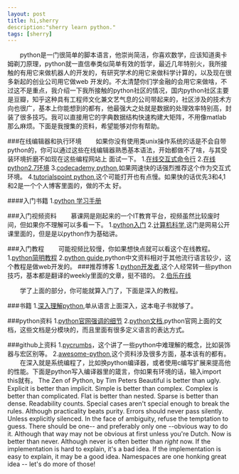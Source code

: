 ```yaml
---
layout: post
title: hi,sherry
description:"sherry learn python."
tags: [sherry]
---
```


&emsp;&emsp;python是一门很简单的脚本语言，他崇尚简洁，你喜欢数学，应该知道奥卡姆剃刀原理，python就一直信奉类似简单有效的哲学，最近几年特别火，我所接触的有用它来做机器人的开发的，有研究学术的用它来做科学计算的，以及现在很多新起的创业公司用它做web
开发的。不太清楚你们学金融的会用它来做啥，不过这不是重点，我介绍一下我所接触的python社区的情况，国内python社区主要是豆瓣，知乎这种具有工程师文化兼文艺气息的公司带起来的，社区涉及的技术方向也很广，基本上你能想到的都有，他最强大之处就是数据的处理效率特别高，封装了很多技巧。我可以直接用它的字典数据结构快速构建大矩阵，不用像matlab那么麻烦。下面是我搜集的资料，希望能够对你有帮助。

###在线编辑器和执行环境
&emsp;&emsp;如果你没有使用类unix操作系统的话是不会自带python的，你可以通过这些在线编辑器熟悉基本语法，开始都做不了啥，与其受装环境折磨不如现在这些编程网站上
面试一下。
    1.[在线交互式命令行](http://www.pythontip.com/coding/skulpt-interactive/)
    2.[在线python2.7环境](http://www.pythontip.com/coding/run)
    3.[codecademy python](http://www.codecademy.com/en/tracks/python),如果网速快的话强烈推荐这个作为交互式环境。
    4.[tutorialspoint python](http://www.tutorialspoint.com/execute_python_online.php),这个可能打开也有点慢。如果快的话优先3和4,1和2是一个个人博客里面的，做的不太
    好。


####入门书籍
    1.[python 学习手册](http://pan.baidu.com/s/1pJkI0ND)


###入门视频资料
&emsp;&emsp;慕课网是刚起来的一个IT教育平台，视频虽然比较废时间，但如果你不理解可以多看一下。
    1.[python入门](http://www.imooc.com/learn/177)
    2.[计算机科学](http://v.163.com/special/Khan/computer.html),这门是网易公开课里面的，但是是以python作为基础讲。

###入门教程
&emsp;&emsp;可能视频比较慢，你如果想快点就可以看这个在线教程。
    1.[python简明教程](http://woodpecker.org.cn/abyteofpython_cn/chinese/)
    2.[python guide](http://docs.python-guide.org/en/latest/),python中文资料相对于其他流行语言较少，这个教程是做web开发的。
###推荐博客
    1.[python开发者](http://www.weibo.com/u/5305630013?topnav=1&wvr=6&topsug=1),这个人经常转一些python技巧，基本都是翻译的weekly里面的文章，挺不错的。
    2.[伯乐在线](http://python.jobbole.com/)


&emsp;&emsp;学了上面的部分，你可能就算入门了，下面是深入的教程。

###书籍
    1.[深入理解python](http://pan.baidu.com/s/1jGzLJbK),单从语言上面深入，这本电子书就够了。

###python资料
    1.[python官网强调的细节](https://docs.python.org/2/howto/index.html)
    2.[python文档](https://docs.python.org/2/index.html),python官网上面的文档，这些文档是分模块的，而且里面有很多定义语言的表达方式。

###github上资料
    1.[pycrumbs](https://github.com/kirang89/pycrumbs)，这个讲了一些python中难理解的概念，比如装饰器与宏区别等。
    2.[awesome-python](https://github.com/vinta/awesome-python),这个资料涉及很多方面，基本该有的都有。
&emsp;&emsp;在深入就是系统编程了，比如换python编译器，或者使用c编写扩展来提高他的性能。下面是python写入编译器里的箴言，你如果有环境的话，输入import this就有。
The Zen of Python, by Tim Peters
Beautiful is better than ugly.
Explicit is better than implicit.
Simple is better than complex.
Complex is better than complicated.
Flat is better than nested.
Sparse is better than dense.
Readability counts.
Special cases aren't special enough to break the rules.
Although practicality beats purity.
Errors should never pass silently.
Unless explicitly silenced.
In the face of ambiguity, refuse the temptation to guess.
There should be one-- and preferably only one --obvious way to do it.
Although that way may not be obvious at first unless you're Dutch.
Now is better than never.
Although never is often better than *right* now.
If the implementation is hard to explain, it's a bad idea.
If the implementation is easy to explain, it may be a good idea.
Namespaces are one honking great idea -- let's do more of those!




